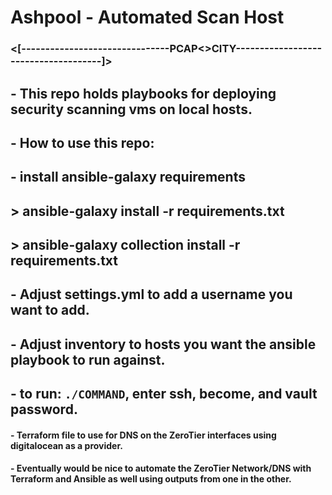 # Ashpool - Automated Scan Host 

### <[-------------------------------PCAP<>CITY-------------------------------------]>
## - This repo holds playbooks for deploying security scanning vms on local hosts.
## - How to use this repo:
   ## - install ansible-galaxy requirements
   ##   > ansible-galaxy install -r requirements.txt
   ##     > ansible-galaxy collection install -r requirements.txt
   ## - Adjust settings.yml to add a username you want to add.
   ## - Adjust inventory to hosts you want the ansible playbook to run against.
   ## - to run: `./COMMAND`, enter ssh, become, and vault password.

#### - Terraform file to use for DNS on the ZeroTier interfaces using digitalocean as a provider.
#### - Eventually would be nice to automate the ZeroTier Network/DNS with Terraform and Ansible as well using outputs from one in the other.

